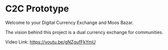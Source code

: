 # C2C Prototype

Welcome to your Digital Currency Exchange and Moos Bazar.

The vision behind this project is a dual currency exchange for communities.

Video Link: https://youtu.be/gNZgufFkYmU
